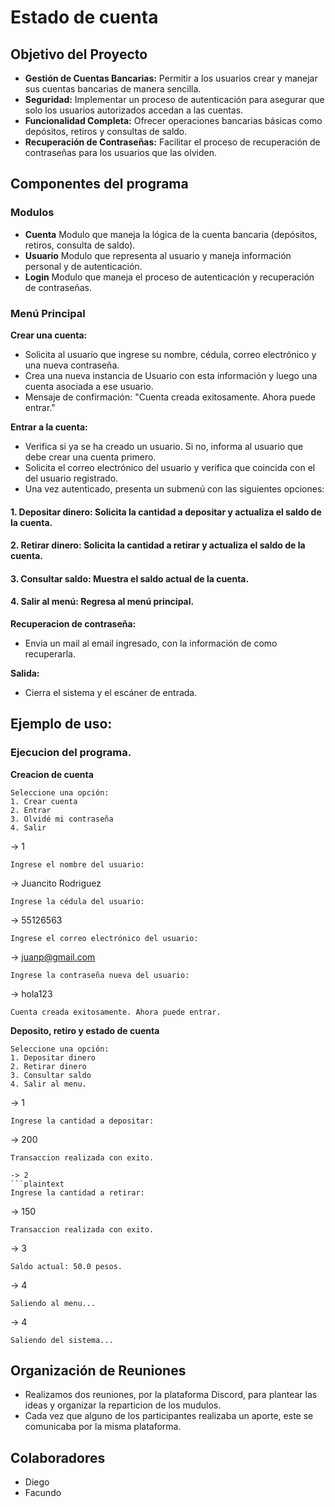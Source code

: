 # Estado de cuenta

## Objetivo del Proyecto
- **Gestión de Cuentas Bancarias:**
Permitir a los usuarios crear y manejar sus cuentas bancarias de manera sencilla.
- **Seguridad:** 
Implementar un proceso de autenticación para asegurar que solo los usuarios autorizados accedan a las cuentas.
- **Funcionalidad Completa:**
Ofrecer operaciones bancarias básicas como depósitos, retiros y consultas de saldo.
- **Recuperación de Contraseñas:**
Facilitar el proceso de recuperación de contraseñas para los usuarios que las olviden.

## Componentes del programa
### Modulos
- **Cuenta**
Modulo que maneja la lógica de la cuenta bancaria (depósitos, retiros, consulta de saldo).
- **Usuario**
Modulo que representa al usuario y maneja información personal y de autenticación.
- **Login**
Modulo que maneja el proceso de autenticación y recuperación de contraseñas.
 
### Menú Principal
**Crear una cuenta:**
- Solicita al usuario que ingrese su nombre, cédula, correo electrónico y una nueva contraseña.
- Crea una nueva instancia de Usuario con esta información y luego una cuenta asociada a ese usuario.
- Mensaje de confirmación: "Cuenta creada exitosamente. Ahora puede entrar."
  
**Entrar a la cuenta:**
- Verifica si ya se ha creado un usuario. Si no, informa al usuario que debe crear una cuenta primero.
- Solicita el correo electrónico del usuario y verifica que coincida con el del usuario registrado.
- Una vez autenticado, presenta un submenú con las siguientes opciones:
#### **1. Depositar dinero: Solicita la cantidad a depositar y actualiza el saldo de la cuenta.**
#### **2. Retirar dinero: Solicita la cantidad a retirar y actualiza el saldo de la cuenta.**
#### **3. Consultar saldo: Muestra el saldo actual de la cuenta.**
#### **4. Salir al menú: Regresa al menú principal.**
  
**Recuperacion de contraseña:**
- Envia un mail al email ingresado, con la información de como recuperarla.

**Salida:**
- Cierra el sistema y el escáner de entrada.

## Ejemplo de uso:
### Ejecucion del programa.
**Creacion de cuenta**
```plaintext
Seleccione una opción:
1. Crear cuenta
2. Entrar
3. Olvidé mi contraseña
4. Salir
```
-> 1
```plaintext
Ingrese el nombre del usuario: 
```
-> Juancito Rodriguez
```plaintext
Ingrese la cédula del usuario: 
```
-> 55126563
```plaintext
Ingrese el correo electrónico del usuario: 
```
-> juanp@gmail.com
```plaintext
Ingrese la contraseña nueva del usuario: 
```
-> hola123
```plaintext
Cuenta creada exitosamente. Ahora puede entrar.
```
**Deposito, retiro y estado de cuenta**
```plaintext
Seleccione una opción:
1. Depositar dinero
2. Retirar dinero
3. Consultar saldo
4. Salir al menu.
```
-> 1
```plaintext
Ingrese la cantidad a depositar: 
```
-> 200
```plaintext
Transaccion realizada con exito.
```
```
-> 2
```plaintext
Ingrese la cantidad a retirar:  
```
-> 150
```plaintext
Transaccion realizada con exito.
```
-> 3
```plaintext
Saldo actual: 50.0 pesos.
```
-> 4
```plaintext
Saliendo al menu...
```
-> 4
```plaintext
Saliendo del sistema...
```

## Organización de Reuniones
- Realizamos dos reuniones, por la plataforma Discord, para plantear las ideas y organizar la reparticion de los mudulos.
- Cada vez que alguno de los participantes realizaba un aporte, este se comunicaba por la misma plataforma.

## Colaboradores
- Diego
- Facundo
